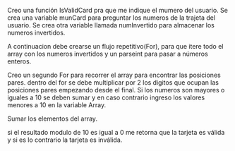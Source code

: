 Creo una función IsValidCard pra que me indique el mumero del usuario.
Se crea una variable munCard para preguntar los numeros de la trajeta del usuario.
Se crea otra variable llamada numInvertido para almacenar los numeros invertidos.
 
 A continuacion debe crearse un flujo repetitivo(For), para que itere todo el array con los numeros invertidos  y un parseint para pasar a números enteros.

 Creo un segundo For para recorrer el array para encontrar las posiciones pares.
  dentro del for se debe multiplicar por 2 los digitos que ocupan las posiciones pares empezando desde el final.
   Si los numeros son mayores o iguales a 10 se deben sumar y en caso contrario ingreso los valores menores a 10 en la variable Array.

   Sumar los elementos del array.

si el resultado modulo de 10 es igual a 0 me retorna que la tarjeta es válida y si es lo contrario la tarjeta es inválida.